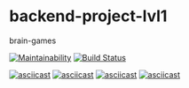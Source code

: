# backend-project-lvl1

brain-games

[![Maintainability](https://api.codeclimate.com/v1/badges/a99a88d28ad37a79dbf6/maintainability)](https://codeclimate.com/github/codeclimate/codeclimate/maintainability)
[![Build Status](https://travis-ci.com/allkas/backend-project-lvl1.svg?branch=master)](https://travis-ci.com/allkas/backend-project-lvl1)

[![asciicast](https://asciinema.org/a/IWDqM6T0zLdrerPgqJONdyHcg.svg)](https://asciinema.org/a/IWDqM6T0zLdrerPgqJONdyHcg)
[![asciicast](https://asciinema.org/a/eTUOkSQuMmB1T9AcByGxSVYz2.svg)](https://asciinema.org/a/eTUOkSQuMmB1T9AcByGxSVYz2)
[![asciicast](https://asciinema.org/a/chxx32AA7wd5QResJlxvDyAlC.svg)](https://asciinema.org/a/chxx32AA7wd5QResJlxvDyAlC)
[![asciicast](https://asciinema.org/a/FhraKpGdEh9veMW3WDsR3hYzU.svg)](https://asciinema.org/a/FhraKpGdEh9veMW3WDsR3hYzU)
